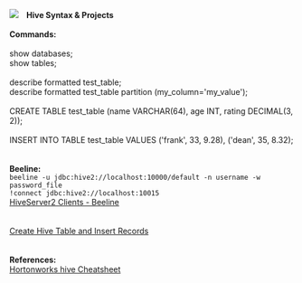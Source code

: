 <img src="images/Apache_Hive_logo.png" class="inline"/>&ensp;&ensp;<b>Hive Syntax & Projects</b>
<br>
<br><b>Commands:</b>
<br>
<br>show databases;
<br>show tables;
<br>
<br>describe formatted test_table;
<br>describe formatted test_table partition (my_column='my_value');
<br>
<br>CREATE TABLE test_table (name VARCHAR(64), age INT, rating DECIMAL(3, 2));
<br>
<br>INSERT INTO TABLE test_table VALUES ('frank', 33, 9.28), ('dean', 35, 8.32);
<br>
<br>
<br><b>Beeline:</b>
<br>```beeline -u jdbc:hive2://localhost:10000/default -n username -w password_file```
<br>```!connect jdbc:hive2://localhost:10015```
<br><a href="https://cwiki.apache.org/confluence/display/Hive/HiveServer2+Clients">HiveServer2 Clients - Beeline</a>
<br>
<br>
<br><a href="Spark Hive Read & Writes.json">Create Hive Table and Insert Records</a>
<br>
<br>
<br><b>References:</b>
<br><a href="http://hortonworks.com/wp-content/uploads/2016/05/Hortonworks.CheatSheet.SQLtoHive.pdf">Hortonworks hive Cheatsheet</a>
